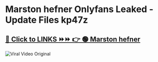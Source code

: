 
 # Marston hefner Onlyfans Leaked - Update Files kp47z

## <h2><a href="https://clipsfans.com/Marston_hefner&ref=git">🔗 Click to LINKS ⏩⏩ 👉 🟢 Marston hefner </a></h2>

<a href="https://clipsfans.com/Marston_hefner&ref=git" rel="nofollow" data-target="animated-image.originalLink"><img src="https://i.ibb.co.com/xMMVF88/686577567.gif" alt="Viral Video Original" style="max-width: 100%; display: inline-block;" data-target="animated-image.originalImage"></a>

